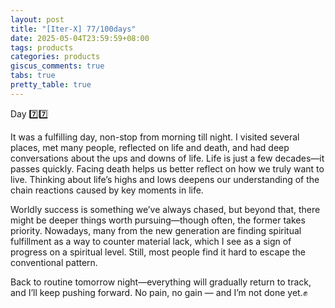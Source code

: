 ```yaml
---
layout: post
title: "[Iter-X] 77/100days"
date: 2025-05-04T23:59:59+08:00
tags: products
categories: products
giscus_comments: true
tabs: true
pretty_table: true
---
```


Day 7️⃣7️⃣

It was a fulfilling day, non-stop from morning till night. I visited several places, met many people, reflected on life and death, and had deep conversations about the ups and downs of life. Life is just a few decades—it passes quickly. Facing death helps us better reflect on how we truly want to live. Thinking about life’s highs and lows deepens our understanding of the chain reactions caused by key moments in life.

Worldly success is something we’ve always chased, but beyond that, there might be deeper things worth pursuing—though often, the former takes priority. Nowadays, many from the new generation are finding spiritual fulfillment as a way to counter material lack, which I see as a sign of progress on a spiritual level. Still, most people find it hard to escape the conventional pattern.

Back to routine tomorrow night—everything will gradually return to track, and I’ll keep pushing forward.
No pain, no gain — and I’m not done yet.✊
